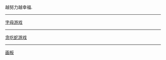 越努力越幸福.
<br>
<hr>
<a href="https://siglesunny.github.io/letterGame/letter.html">字母游戏</a>
<hr>
<a href="https://siglesunny.github.io/letterGame/nake.html">贪吃蛇游戏</a>
<hr>
<a href="https://siglesunny.github.io/letterGame/draw.html">画板</a>
